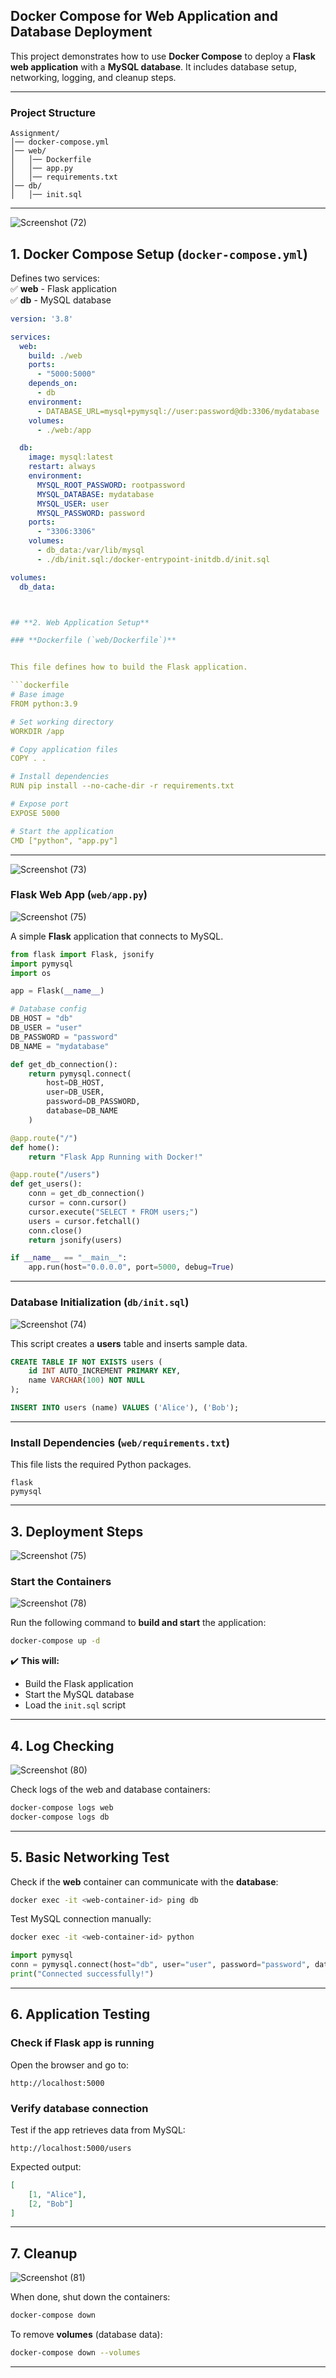 ## **Docker Compose for Web Application and Database Deployment**
This project demonstrates how to use **Docker Compose** to deploy a **Flask web application** with a **MySQL database**. It includes database setup, networking, logging, and cleanup steps.  

---

### **Project Structure**
```
Assignment/
│── docker-compose.yml
│── web/
│   │── Dockerfile
│   │── app.py
│   │── requirements.txt
│── db/
│   │── init.sql
```

---

![Screenshot (72)](https://github.com/user-attachments/assets/74273993-1e52-4a41-b2ce-68e2adf7ad83)




## **1. Docker Compose Setup (`docker-compose.yml`)**
Defines two services:  
✅ **web** - Flask application  
✅ **db** - MySQL database  

```yaml
version: '3.8'

services:
  web:
    build: ./web
    ports:
      - "5000:5000"
    depends_on:
      - db
    environment:
      - DATABASE_URL=mysql+pymysql://user:password@db:3306/mydatabase
    volumes:
      - ./web:/app

  db:
    image: mysql:latest
    restart: always
    environment:
      MYSQL_ROOT_PASSWORD: rootpassword
      MYSQL_DATABASE: mydatabase
      MYSQL_USER: user
      MYSQL_PASSWORD: password
    ports:
      - "3306:3306"
    volumes:
      - db_data:/var/lib/mysql
      - ./db/init.sql:/docker-entrypoint-initdb.d/init.sql

volumes:
  db_data:



## **2. Web Application Setup**

### **Dockerfile (`web/Dockerfile`)**


This file defines how to build the Flask application.

```dockerfile
# Base image
FROM python:3.9

# Set working directory
WORKDIR /app

# Copy application files
COPY . .

# Install dependencies
RUN pip install --no-cache-dir -r requirements.txt

# Expose port
EXPOSE 5000

# Start the application
CMD ["python", "app.py"]
```

---
![Screenshot (73)](https://github.com/user-attachments/assets/f8636175-2cf2-4cef-9838-6a3b7c894d28)

### **Flask Web App (`web/app.py`)**
![Screenshot (75)](https://github.com/user-attachments/assets/64675ab0-cec7-4daf-85e3-e0a650bf76cd)


A simple **Flask** application that connects to MySQL.

```python
from flask import Flask, jsonify
import pymysql
import os

app = Flask(__name__)

# Database config
DB_HOST = "db"
DB_USER = "user"
DB_PASSWORD = "password"
DB_NAME = "mydatabase"

def get_db_connection():
    return pymysql.connect(
        host=DB_HOST,
        user=DB_USER,
        password=DB_PASSWORD,
        database=DB_NAME
    )

@app.route("/")
def home():
    return "Flask App Running with Docker!"

@app.route("/users")
def get_users():
    conn = get_db_connection()
    cursor = conn.cursor()
    cursor.execute("SELECT * FROM users;")
    users = cursor.fetchall()
    conn.close()
    return jsonify(users)

if __name__ == "__main__":
    app.run(host="0.0.0.0", port=5000, debug=True)
```

---

### **Database Initialization (`db/init.sql`)**

![Screenshot (74)](https://github.com/user-attachments/assets/54b6a561-7532-44e9-bfe4-d8ef3f7fab46)


This script creates a **users** table and inserts sample data.

```sql
CREATE TABLE IF NOT EXISTS users (
    id INT AUTO_INCREMENT PRIMARY KEY,
    name VARCHAR(100) NOT NULL
);

INSERT INTO users (name) VALUES ('Alice'), ('Bob');
```

---

### **Install Dependencies (`web/requirements.txt`)**
This file lists the required Python packages.

```
flask
pymysql
```

---

## **3. Deployment Steps**

![Screenshot (75)](https://github.com/user-attachments/assets/34f954a8-b904-4bef-bc22-d3e0567fdde1)

### **Start the Containers**

![Screenshot (78)](https://github.com/user-attachments/assets/15d92071-d56e-40c5-9d6a-1387a09c0647)

Run the following command to **build and start** the application:

```sh
docker-compose up -d
```

✔️ **This will:**  
- Build the Flask application  
- Start the MySQL database  
- Load the `init.sql` script  

---

## **4. Log Checking**
![Screenshot (80)](https://github.com/user-attachments/assets/c33c84e9-895d-4ff5-aa9c-86105f68ce6c)


Check logs of the web and database containers:

```sh
docker-compose logs web
docker-compose logs db
```

---

## **5. Basic Networking Test**
Check if the **web** container can communicate with the **database**:

```sh
docker exec -it <web-container-id> ping db
```

Test MySQL connection manually:

```sh
docker exec -it <web-container-id> python
```

```python
import pymysql
conn = pymysql.connect(host="db", user="user", password="password", database="mydatabase")
print("Connected successfully!")
```

---

## **6. Application Testing**
### **Check if Flask app is running**
Open the browser and go to:

```
http://localhost:5000
```

### **Verify database connection**
Test if the app retrieves data from MySQL:

```
http://localhost:5000/users
```

Expected output:

```json
[
    [1, "Alice"],
    [2, "Bob"]
]
```

---

## **7. Cleanup**

![Screenshot (81)](https://github.com/user-attachments/assets/e0b228b6-c64c-477a-a736-864cbb2436e4)


When done, shut down the containers:

```sh
docker-compose down
```

To remove **volumes** (database data):

```sh
docker-compose down --volumes
```

---

